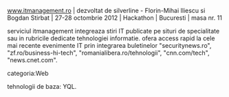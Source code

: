 www.itmanagement.ro | dezvoltat de silverline - Florin-Mihai Iliescu si Bogdan Stirbat | 27-28 octombrie 2012 | Hackathon | Bucuresti | masa nr. 11

serviciul itmanagement integreaza stiri IT publicate pe situri de specialitate sau in rubricile dedicate tehnologiei informatie. ofera access rapid la cele mai recente evenimente IT prin integrarea buletinelor "securitynews.ro", "zf.ro/business-hi-tech", "romanialibera.ro/tehnologii", "cnn.com/tech", "news.cnet.com".

categoria:Web

tehnologii de baza: YQL.

